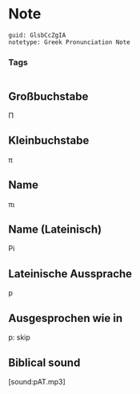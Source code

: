 # Note
```
guid: GlsbCcZgIA
notetype: Greek Pronunciation Note
```

### Tags
```
```

## Großbuchstabe
Π

## Kleinbuchstabe
π

## Name
πι

## Name (Lateinisch)
Pi

## Lateinische Aussprache
p

## Ausgesprochen wie in
p: skip 

## Biblical sound
[sound:pAT.mp3]
